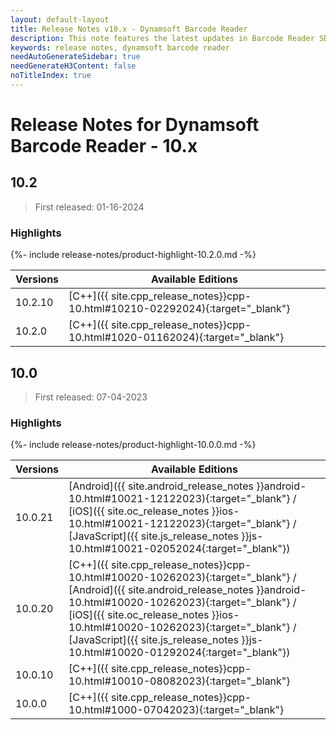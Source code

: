 ```yaml
---
layout: default-layout
title: Release Notes v10.x - Dynamsoft Barcode Reader
description: This note features the latest updates in Barcode Reader SDK version 10.x. New features were added along with various APIs deprecated, removed, and removed.
keywords: release notes, dynamsoft barcode reader
needAutoGenerateSidebar: true
needGenerateH3Content: false
noTitleIndex: true
---
```


# Release Notes for Dynamsoft Barcode Reader - 10.x

## 10.2

> First released: 01-16-2024

### Highlights

{%- include release-notes/product-highlight-10.2.0.md -%}

| Versions | Available Editions |
| -------- | ------------------ |
| 10.2.10 | [C++]({{ site.cpp_release_notes}}cpp-10.html#10210-02292024){:target="_blank"} |
| 10.2.0 | [C++]({{ site.cpp_release_notes}}cpp-10.html#1020-01162024){:target="_blank"} |

## 10.0

> First released: 07-04-2023

### Highlights

{%- include release-notes/product-highlight-10.0.0.md -%}

| Versions | Available Editions |
| -------- | ------------------ |
| 10.0.21 | [Android]({{ site.android_release_notes }}android-10.html#10021-12122023){:target="_blank"} / [iOS]({{ site.oc_release_notes }}ios-10.html#10021-12122023){:target="_blank"} / [JavaScript]({{ site.js_release_notes }}js-10.html#10021-02052024{:target="_blank"}) |
| 10.0.20 | [C++]({{ site.cpp_release_notes}}cpp-10.html#10020-10262023){:target="_blank"} / [Android]({{ site.android_release_notes }}android-10.html#10020-10262023){:target="_blank"} / [iOS]({{ site.oc_release_notes }}ios-10.html#10020-10262023){:target="_blank"} / [JavaScript]({{ site.js_release_notes }}js-10.html#10020-01292024{:target="_blank"}) |
| 10.0.10 | [C++]({{ site.cpp_release_notes}}cpp-10.html#10010-08082023){:target="_blank"} |
| 10.0.0 | [C++]({{ site.cpp_release_notes}}cpp-10.html#1000-07042023){:target="_blank"} |
